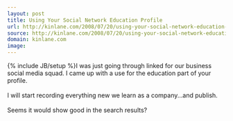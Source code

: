 ```yaml
---
layout: post
title: Using Your Social Network Education Profile
url: http://kinlane.com/2008/07/20/using-your-social-network-education-profile/
source: http://kinlane.com/2008/07/20/using-your-social-network-education-profile/
domain: kinlane.com
image: 
---
```

{% include JB/setup %}I was just going through linked for our business social media squad. I came up with a use for the education part of your profile.<br />
<br />
I will start recording everything new we learn as a company...and publish.<br />
<br />
Seems it would show good in the search results?
